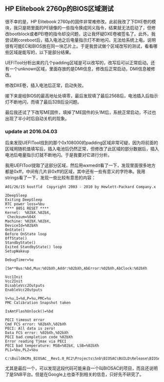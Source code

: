 ## HP Elitebook 2760p的BIOS区域测试
很不幸的是，HP Elitebook 2760p的固件非常难修改。此前我改了下DXE卷的模块，我只是把里面的PE镜像的一些指令换成同义指令，结果就无法启动了，但修改bootblock或者PEI卷的指令却没问题，这让我怀疑DXE卷被签名了。此外，我尝试刷coreboot后，插入电池之后电量指示灯不断地闪，无法给系统上电，说明很有可能EC和BIOS放在同一块芯片上。于是我尝试做个区域改写的测试，看看哪些区域是能写的，以下是部分结果。

UEFITool分析出来的几个padding区域是可以改写的，改写后可以正常启动。还有一个unknown区域，里面存放的是DMI信息，修改后正常启动，DMI信息被修改。

修改DXE卷，插入电池后正常，启动失败。

接下来是给BIOS的最高地址处填零，最后发现填了最后256B后，电池插入后指示灯不断地闪，而填了最后32B后没问题。

最后我还试了下改写ME固件，填掉了ME固件的头1M后，系统正常启动，不过也出现了半小时后自动关机的现象。

### update at 2016.04.03

后来发现UEFITool找到的那个0x108000的padding区域非常可疑，因为将前面的区域用随机值填写后，插入电池后仍然正常，但修改了此区域的部分数据后，插入电池后电量指示灯就不断地闪。于是我要对它进行分析。

我用UEFITool提取了这部分区域，然后用wxmedit看了一下，发现里面很多地方都是0xff，中间有几片非0xff的区域，其中还有一些有意义的字符串。我用strings看了一下，发现一些比较有意思的内容：

```
A01/26/15 koutfld  Copyright 2003 - 2010 by Hewlett-Packard Company.x
```

```
2DeepSleep
Exiting DeepSleep
RTC power loss=%bu
**** 8051 RESET ****
Kernel:  %02bX.%02bX, 
 Checksum=%04X
Machine: %02bX.%02bX, 
DeviceId=%02bXh
OnState()
Before OnState loop
OffState()
StandbyState()
Exited StandbyState() loop
SetupWakeup
```

```
DebugTimer=%u
```

```
[5m**Bus:%bd,Mux:%02bXh,Addr:%02bXh,AbError:%02bXh,AbClock:%02bXh
```

```
Vcc1Init
Vcc2Init
DisableVcc2Outputs
EnableVcc2Outputs
```

```
V=%u,I=%d,P=%u,PMC=%u
PMC Calibration Snapshot taken
```

```
IsAmtFlashUnlock()=%bd
```

```
PECI timeout error
Cmd FCS error: %02bXh,%02bXh
PECI: All data is zero!
Data FCS error: %02bXh,%02bXh
PECI bad completion code %02bXh
Error reading Tjmax via PECI
PECI bad temperature: MSB=%02bX, LSB=%02bXh
PL1=%bu,PL2=%bu
```

```
C:\BuildACMs_BIOSAC__Rev1.0_RC2\Projects\Snb\BIOSAC\BUILD\Release\BIOSAC_REL.pdb
```

尤其是最后一个，可以发现这段代码可能来自一个叫BIOSAC的项目，而且还说明了是SNB平台。但是在Google上也查不到相关的信息，只好先不研究了。

